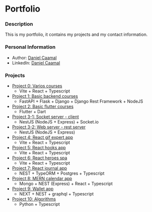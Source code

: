 # Portfolio

### Description

This is my portfolio, it contains my projects and my contact information.

### Personal Information

- Author: [Daniel Caamal](https://github.com/danielcaamal)
- LinkedIn: [Daniel Caamal](https://www.linkedin.com/in/daniel-caamal-herrera/)

### Projects

- [Project 0: Varios courses](./portfolio-00-various-courses/README.md)
  - Vite + React + Typescript
- [Project 1: Basic backend courses](./portfolio-01-basic-backend-projects/README.md)
  - FastAPI + Flask + Django + Django Rest Framework + NodeJS
- [Project 2: Basic flutter courses](./portfolio-02-basic-flutter-projects/README.md)
  - Flutter + Dart
- [Project 3-1: Socket server - client](./portfolio-03-socket-server/README.md)
  - NestJS (NodeJS + Express) + Socket.io
- [Project 3-2: Web server - rest server](./portfolio-03-socket-client/README.md)
  - NestJS (NodeJS + Express)
- [Project 4: React gif expert app](./portfolio-04-react-gif-expert-app/README.md)
  - Vite + React + Typescript
- [Project 5: React hooks app](./portfolio-05-react-hooks-app/README.md)
  - Vite + React + Typescript
- [Project 6: React heroes spa](./portfolio-06-react-heroes-spa/README.md)
  - Vite + React + Typescript
- [Project 7: React journal app](./portfolio-07-react-journal-app/README.md)
  - NEST + TypeORM + Postgres + Typescript
- [Project 8: MERN calendar app](./portfolio-08-mern-calendar-app/README.md)
  - Mongo + NEST (Express) + React + Typescript
- [Project 9: Wallet app](./portfolio-09-wallet-app/README.md)
  - NEXT + NEST + graphql + Typescript
- [Project 10: Algorithms](./portfolio-10-algorithms/README.md)
  - Python + Typescript
